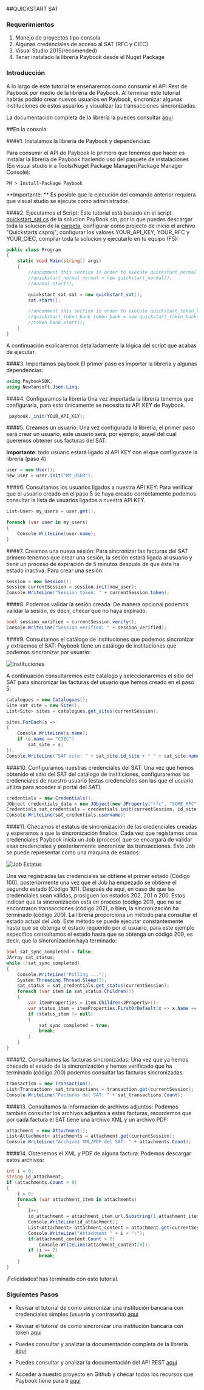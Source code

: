 
##QUICKSTART SAT

### Requerimientos

1. Manejo de proyectos tipo consola
2. Algunas credenciales de acceso al SAT (RFC y CIEC)
3. Visual Studio 2015(recomended)
4. Tener instalado la libreria Paybook desde el Nuget Package

### Introducción

A lo largo de este tutorial te enseñaremos como consumir el API Rest de Paybook por medio de la librería de Paybook. Al terminar este tutorial habrás podido crear nuevos usuarios en Paybook, sincronizar algunas instituciones de estos usuarios y visualizar las transacciones sincronizadas.

La documentación completa de la librería la puedes consultar [aquí](https://github.com/Paybook/sync-net/blob/master/README.md) 

##En la consola:

####1. Instalamos la librería de Paybook y dependencias:

Para consumir el API de Paybook lo primero que tenemos que hacer es instalar la libreria de Paybook haciendo uso del paquete de instalaciones (En visual studio ir a Tools/Nuget Package Manager/Package Manager Console):

```
PM > Install-Package Paybook
```

**Importante: ** Es posible que la ejecución del comando anterior requiera que visual studio se ejecute como administrador.

####2. Ejecutamos el Script:
Este tutorial está basado en el script [quickstart_sat.cs](https://github.com/Paybook/sync-net/blob/master/Paybook/QuickStarts/QuickStarts/quickstart_sat.cs) de la solucion PayBook.sln, por lo que puedes descargar toda la solucion de la [carpeta](https://github.com/Paybook/sync-net/tree/master/Paybook), configurar como projecto de inicio el archivo "Quickstarts.csproj", configurar los valores YOUR_API_KEY, YOUR_RFC y YOUR_CIEC, compilar toda la solucion y ejecutarlo en tu equipo (F5):

```C#
public class Program
{
	static void Main(string[] args)
	{
	    //uncomment this section in order to execute quickstart_normal
		//quickstart_normal normal = new quickstart_normal();
		//normal.start();

		quickstart_sat sat = new quickstart_sat();
		sat.start();

		//uncomment this section in order to execute quickstart_token_bank
		//quickstart_token_bank token_bank = new quickstart_token_bank();
		//token_bank.start();
	}
}
```

A continuación explicaremos detalladamente la lógica del script que acabas de ejecutar.

####3. Importamos paybook
El primer paso es importar la librería y algunas dependencias:

```C#
using PaybookSDK;
using Newtonsoft.Json.Linq;
```

####4. Configuramos la librería
Una vez importada la librería tenemos que configurarla, para esto únicamente se necesita tu API KEY de Paybook.

```C#
 paybook._init(YOUR_API_KEY);
```

####5. Creamos un usuario:
Una vez configurada la librería, el primer paso será crear un usuario, este usuario será, por ejemplo, aquel del cual queremos obtener sus facturas del SAT.

**Importante**: todo usuario estará ligado al API KEY con el que configuraste la librería (paso 4)

```C#
user = new User();
new_user = user.init("MY_USER");
```

####6. Consultamos los usuarios ligados a nuestra API KEY:
Para verificar que el usuario creado en el paso 5 se haya creado corréctamente podemos consultar la lista de usuarios ligados a nuestra API KEY.

```C#
List<User> my_users = user.get();

foreach (var user in my_users)
{
	Console.WriteLine(user.name);
}
```

####7. Creamos una nueva sesión:
Para sincronizar las facturas del SAT primero tenemos que crear una sesión, la sesión estará ligada al usuario y tiene un proceso de expiración de 5 minutos después de que ésta ha estado inactiva. Para crear una sesión:

```C#
session = new Session();
Session currentSession = session.init(new_user);
Console.WriteLine("Session token: " + currentSession.token);
```

####8. Podemos validar la sesión creada:
De manera opcional podemos validar la sesión, es decir, checar que no haya expirado.

```C#
bool session_verified = currentSession.verify();
Console.WriteLine("Session verified: " + session_verified);
```

####9. Consultamos el catálogo de instituciones que podemos sincronizar y extraemos el SAT:
Paybook tiene un catálogo de instituciones que podemos sincronizar por usuario:

![Instituciones](https://github.com/Paybook/sync-py/blob/master/sites.png "Instituciones")

A continuación consultaremos este catálogo y seleccionaremos el sitio del SAT para sincronizar las facturas del usuario que hemos creado en el paso 5:

```C#
catalogues = new Catalogues();
Site sat_site = new Site();
List<Site> sites = catalogues.get_sites(currentSession);

sites.ForEach(s =>
{
	Console.WriteLine(s.name);
	if (s.name == "CIEC")
		sat_site = s;
});
Console.WriteLine("SAT site: " + sat_site.id_site + " " + sat_site.name);
```

####10. Configuramos nuestras credenciales del SAT:
Una vez que hemos obtenido el sitio del SAT del catálogo de institiciones, configuraremos las credenciales de nuestro usuario (estas credenciales son las que el usuario utiliza para acceder al portal del SAT).

```C#
credentials = new Credentials();
JObject credentials_data = new JObject(new JProperty("rfc", "SOME_RFC"), new JProperty("password", "SOME_CIEC"));
Credentials sat_credentials = credentials.init(currentSession, id_site: sat_site.id_site, credentials: credentials_data);
Console.WriteLine(sat_credentials.username);
```

####11. Checamos el estatus de sincronización de las credenciales creadas y esperamos a que la sincronización finalice:
Cada vez que registamos unas credenciales Paybook inicia un Job (proceso) que se encargará de validar esas credenciales y posteriormente sincronizar las transacciones. Este Job se puede representar como una maquina de estados:

![Job Estatus](https://github.com/Paybook/sync-py/blob/master/normal.png "Job Estatus")

Una vez registradas las credenciales se obtiene el primer estado (Código 100), posteriormente una vez que el Job ha empezado se obtiene el segundo estado (Código 101). Después de aquí, en caso de que las credenciales sean válidas, prosiguen los estados 202, 201 o 200. Estos indican que la sincronización está en proceso (código 201), que no se encontraron transacciones (código 202), o bien, la sincronización ha terminado (código 200). La librería proporciona un método para consultar el estado actual del Job. Este método se puede ejecutar constantemente hasta que se obtenga el estado requerido por el usuario, para este ejemplo especifico consultamos el estado hasta que se obtenga un código 200, es decir, que la sincronización haya terminado:

```C#
bool sat_sync_completed = false;
JArray sat_status;
while (!sat_sync_completed)
{
	Console.WriteLine("Polling ...");
	System.Threading.Thread.Sleep(5);
	sat_status = sat_credentials.get_status(currentSession);
	foreach (var item in sat_status.Children())
	{
		var itemProperties = item.Children<JProperty>();
		var status_item = itemProperties.FirstOrDefault(x => x.Name == "code" && x.Value.ToString() == "200");
		if (status_item != null)
		{
			sat_sync_completed = true;
			break;
		}
	}
}
```

####12. Consultamos las facturas sincronizadas:
Una vez que ya hemos checado el estado de la sincronización y hemos verificado que ha terminado (código 200) podemos consultar las facturas sincronizadas:
```C#
transaction = new Transaction();
List<Transaction> sat_transactions = transaction.get(currentSession);
Console.WriteLine("Facturas del SAT: " + sat_transactions.Count);
```

####13. Consultamos la información de archivos adjuntos:
Podemos también consultar los archivos adjuntos a estas facturas, recordemos que por cada factura el SAT tiene una archivo XML y un archivo PDF:
```C#
attachment = new Attachment();
List<Attachment> attachments = attachment.get(currentSession);
Console.WriteLine("Archivos XML/PDF del SAT: " + attachments.Count);
```

####14. Obtenemos el XML y PDF de alguna factura:
Podemos descargar estos archivos:
```C#
int i = 0;
string id_attachment;
if (attachments.Count > 0)
{
	i = 0;
	foreach (var attachment_item in attachments)
	{
		i++;
		id_attachment = attachment_item.url.Substring(1,attachment_item.url.Length -1);
		Console.WriteLine(id_attachment);
		List<Attachment> attachment_content = attachment.get(currentSession, id_attachment: id_attachment);
		Console.WriteLine("Attachment " + i + ":");
		if(attachment_content.Count > 0)
			Console.WriteLine(attachment_content[0]);
		if (i == 2)
			break;
	}
}
```

¡Felicidades! has terminado con este tutorial. 

### Siguientes Pasos

- Revisar el tutorial de como sincronizar una institución bancaria con credenciales simples (usuario y contraseña) [aquí](https://github.com/Paybook/sync-net/blob/master/quickstart_normal_bank.md)

- Revisar el tutorial de como sincronizar una institución bancaria con token [aquí](https://github.com/Paybook/sync-net/blob/master/quickstart_token_bank.md)

- Puedes consultar y analizar la documentación completa de la librería [aquí](https://github.com/Paybook/sync-net/blob/master/README.md)

- Puedes consultar y analizar la documentación del API REST [aquí](https://www.paybook.com/sync/docs#api-Overview)

- Acceder a nuestro proyecto en Github y checar todos los recursos que Paybook tiene para ti [aquí](https://github.com/Paybook)


























